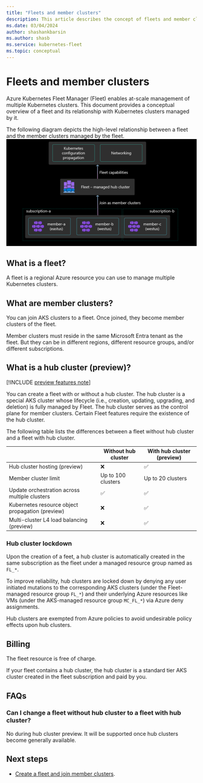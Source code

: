 ```yaml
---
title: "Fleets and member clusters"
description: This article describes the concept of fleets and member clusters
ms.date: 03/04/2024
author: shashankbarsin
ms.author: shasb
ms.service: kubernetes-fleet
ms.topic: conceptual
---
```


# Fleets and member clusters

Azure Kubernetes Fleet Manager (Fleet) enables at-scale management of multiple Kubernetes clusters.
This document provides a conceptual overview of a fleet and its relationship with Kubernetes clusters managed by it.

The following diagram depicts the high-level relationship between a fleet and the member clusters managed by the fleet.
[ ![Diagram that shows relationship between Fleet and Azure Kubernetes Service clusters.](./media/conceptual-fleet-aks-relationship.png) ](./media/conceptual-fleet-aks-relationship.png#lightbox)

## What is a fleet?

A fleet is a regional Azure resource you can use to manage multiple Kubernetes clusters.

## What are member clusters?

You can join AKS clusters to a fleet.
Once joined, they become member clusters of the fleet.

Member clusters must reside in the same Microsoft Entra tenant as the fleet. But they can be in different regions, different resource groups, and/or different subscriptions.

## What is a hub cluster (preview)?

[!INCLUDE [preview features note](./includes/preview/preview-callout.md)]

You can create a fleet with or without a hub cluster. The hub cluster is a special AKS cluster whose lifecycle (i.e., creation, updating, upgrading, and deletion) is fully managed by Fleet.
The hub cluster serves as the control plane for member clusters.
Certain Fleet features require the existence of the hub cluster.

The following table lists the differences between a fleet without hub cluster and a fleet with hub cluster.

| | Without hub cluster | With hub cluster (preview) |
|-|-|-|
| Hub cluster hosting (preview) | :x: | :white_check_mark: |
| Member cluster limit | Up to 100 clusters | Up to 20 clusters |
| Update orchestration across multiple clusters | :white_check_mark: | :white_check_mark: |
| Kubernetes resource object propagation (preview) | :x: | :white_check_mark: |
| Multi-cluster L4 load balancing (preview) | :x: | :white_check_mark: |

### Hub cluster lockdown

Upon the creation of a feet, a hub cluster is automatically created in the same subscription as the fleet under a managed resource group named as `FL_*`.

To improve reliability, hub clusters are locked down by denying any user initiated mutations to the corresponding AKS clusters (under the Fleet-managed resource group `FL_*`) and their underlying Azure resources like VMs (under the AKS-managed resource group `MC_FL_*`) via Azure deny assignments.

Hub clusters are exempted from Azure policies to avoid undesirable policy effects upon hub clusters.

## Billing

The fleet resource is free of charge.

If your fleet contains a hub cluster, the hub cluster is a standard tier AKS cluster created in the fleet subscription and paid by you.

## FAQs

### Can I change a fleet without hub cluster to a fleet with hub cluster?
No during hub cluster preview. It will be supported once hub clusters become generally available.

## Next steps

* [Create a fleet and join member clusters](./quickstart-create-fleet-and-members.md).